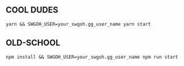 ## COOL DUDES

```
yarn && SWGOH_USER=your_swgoh.gg_user_name yarn start
```

## OLD-SCHOOL

```
npm install && SWGOH_USER=your_swgoh.gg_user_name npm run start
```